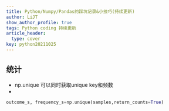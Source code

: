 ```yaml
---
title: Python/Numpy/Pandas的踩坑记录&小技巧(持续更新)
author: LiJT
show_author_profile: true
tags: Python coding 持续更新
article_header:
  type: cover
key: python20211025
---
```


## 统计
- np.unique 可以同时获取unique key和频数
- 
```python
outcome_s, frequency_s=np.unique(samples,return_counts=True)
```
<!--more-->